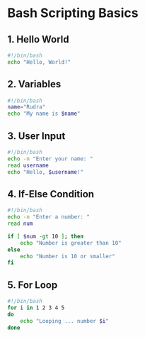 # Bash Scripting Basics  

##  1. Hello World  
```bash
#!/bin/bash
echo "Hello, World!"
`````
##  2. Variables
```bash
#!/bin/bash
name="Rudra"
echo "My name is $name"
````
## 3. User Input
```bash
#!/bin/bash
echo -n "Enter your name: "
read username
echo "Hello, $username!"
````
## 4. If-Else Condition
```bash
#!/bin/bash
echo -n "Enter a number: "
read num

if [ $num -gt 10 ]; then
    echo "Number is greater than 10"
else
    echo "Number is 10 or smaller"
fi
````
## 5. For Loop
```bash
#!/bin/bash
for i in 1 2 3 4 5
do
    echo "Looping ... number $i"
done
````
